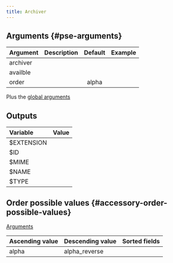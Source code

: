 ```yaml
---
title: Archiver
---
```


## Arguments {#pse-arguments}

| Argument | Description | Default | Example |
| ------------- |:-------------| :-------------: | :-------------|
| archiver      |              |                 |               |
| availble      |              |                 |               |
| order         |              | alpha           |               |

Plus the [global arguments](./global_arguments)

## Outputs

| Variable                                                                      | Value                           |
| :---------------------------------------------------------------------------  | :------------------------------ |
| $EXTENSION                                                                    |                                 |
| $ID	                                                                        |                                 |
| $MIME	                                                                        |                                 |
| $NAME                                 		                                |                                 |
| $TYPE                                 		                                |                                 |

## Order possible values {#accessory-order-possible-values}
[Arguments](#pse-arguments)

| Ascending value                      | Descending value  | Sorted fields |
|--------------------------------------|-------------------|:--------------|
| alpha                                | alpha_reverse     |               |
